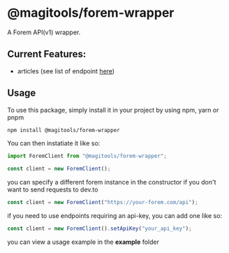 # @magitools/forem-wrapper

A Forem API(v1) wrapper.

## Current Features:

- articles (see list of endpoint [here](https://developers.forem.com/api/v1#tag/articles))

## Usage

To use this package, simply install it in your project by using npm, yarn or pnpm

```bash
npm install @magitools/forem-wrapper
```

You can then instatiate it like so:

```ts
import ForemClient from "@magitools/forem-wrapper";

const client = new ForemClient();
```

you can specify a different forem instance in the constructor if you don't want to send requests to dev.to

```ts
const client = new ForemClient("https://your-forem.com/api");
```

if you need to use endpoints requiring an api-key, you can add one like so:

```ts
const client = new ForemClient().setApiKey("your_api_key");
```

you can view a usage example in the **example** folder
